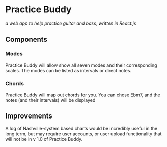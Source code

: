 # Practice Buddy
_a web app to help practice guitar and bass, written in React.js_

## Components

### Modes

Practice Buddy will allow show all seven modes and their corresponding scales. The modes can be listed as intervals or direct notes.

### Chords

Practice Buddy will map out chords for you. You can chose Ebm7, and the notes (and their intervals) will be displayed

## Improvements

A log of Nashville-system based charts would be incredibly useful in the long term, but may require user accounts, or user upload functionality that will not be in v 1.0 of Practice Buddy.
